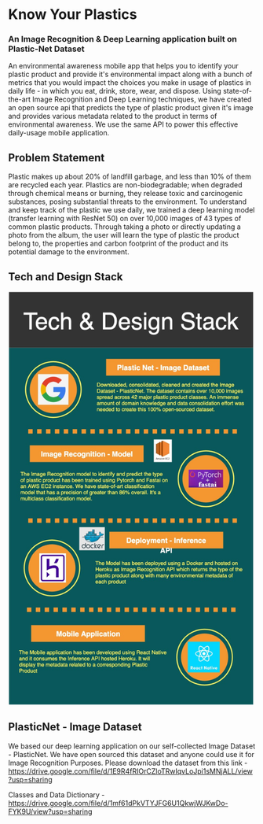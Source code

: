 # Know Your Plastics
### An Image Recognition & Deep Learning application built on Plastic-Net Dataset

An environmental awareness mobile app that helps you to identify your plastic product and provide it's environmental impact along with a bunch of metrics that you would impact the choices you make in usage of plastics in daily life - in which you eat, drink, store, wear, and dispose. Using state-of-the-art Image Recognition and Deep Learning techniques, we have created an open source api that predicts the type of plastic product given it's image and provides various metadata related to the product in terms of environmental awareness. We use the same API to power this effective daily-usage mobile application. 


## Problem Statement 

Plastic makes up about 20% of landfill garbage, and less than 10% of them are recycled each year. Plastics are non-biodegradable; when degraded through chemical means or burning, they release toxic and carcinogenic substances, posing substantial threats to the environment. To understand and keep track of the plastic we use daily, we trained a deep learning model (transfer learning with ResNet 50) on over 10,000 images of 43 types of common plastic products. Through taking a photo or directly updating a photo from the album, the user will learn the type of plastic the product belong to, the properties and carbon footprint of the product and its potential damage to the environment.


## Tech and Design Stack 
<img src="imgs/kyc_stack.jpg" width="500"/>

## PlasticNet - Image Dataset

We based our deep learning application on our self-collected Image Dataset - PlasticNet. We have open sourced this dataset and anyone could use it for Image Recognition Purposes. Please download the dataset from this link - https://drive.google.com/file/d/1E9R4fRIOrCZloTRwIqvLoJpi1sMNjALL/view?usp=sharing

Classes and Data Dictionary - https://drive.google.com/file/d/1mf61dPkVTYJFG6U1QkwjWJKwDo-FYK9U/view?usp=sharing
